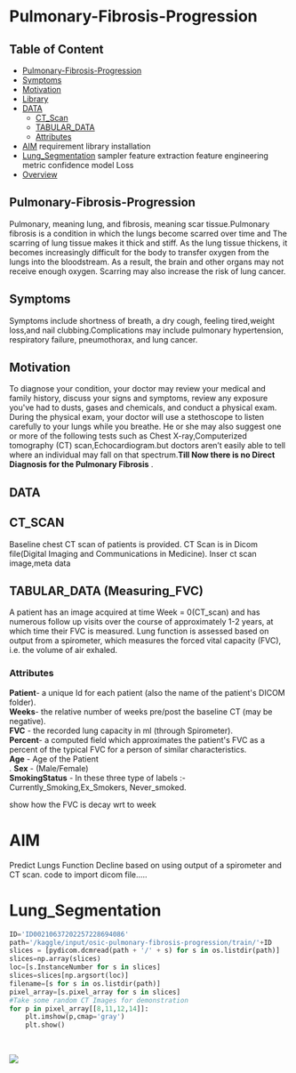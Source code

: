 # Pulmonary-Fibrosis-Progression

## Table of Content
* [Pulmonary-Fibrosis-Progression](#Pulmonary-Fibrosis-Progression)
* [Symptoms](#Symptoms)
* [Motivation](#Motivation)
* [Library](#Library)
* [DATA](#DATA)
  * [CT_Scan](#CT_Scan)
  * [TABULAR_DATA](#TABULAR_DATA)
   * [Attributes](#Attributes)
* [AIM](#AIM)
 requirement
 library installation
 * [Lung_Segmentation](#Lung_Segmentation)
 sampler
 feature extraction
 feature engineering
 metric
 confidence
 model
 Loss
* [Overview](#overview)

## Pulmonary-Fibrosis-Progression
Pulmonary, meaning lung, and fibrosis, meaning scar tissue.Pulmonary fibrosis is a condition in which the lungs become scarred over time and The scarring of lung tissue makes it thick and stiff. As the lung tissue thickens, it becomes increasingly difficult for the body to transfer oxygen from the lungs into the bloodstream. As a result, the brain and other organs may not receive enough oxygen. Scarring may also increase the risk of lung cancer.
## Symptoms 
Symptoms include shortness of breath, a dry cough, feeling tired,weight loss,and nail clubbing.Complications may include pulmonary hypertension, respiratory failure, pneumothorax, and lung cancer.

## Motivation
To diagnose your condition, your doctor may review your medical and family history, discuss your signs and symptoms, review any exposure you've had to dusts, gases and chemicals,
and conduct a physical exam. During the physical exam, your doctor will use a stethoscope to listen carefully to your lungs while you breathe. He or she may also suggest one or more of the following tests such as Chest X-ray,Computerized tomography (CT) scan,Echocardiogram.but doctors aren’t easily able to tell where an individual may fall on that spectrum.**Till Now there is no Direct Diagnosis for the  Pulmonary Fibrosis** .

## DATA
 ## CT_SCAN
  Baseline chest CT scan of patients is provided. CT Scan is in Dicom file(Digital Imaging and Communications in Medicine).
Inser ct scan image,meta data
 ## TABULAR_DATA  (Measuring_FVC)
  A patient has an image acquired at time Week = 0(CT_scan) and has numerous follow up visits over the course of approximately 1-2 years, at which time their FVC is measured.
  Lung function is assessed based on output from a spirometer, which measures the forced vital capacity (FVC), i.e. the volume of air exhaled.
  ### Attributes
   **Patient**- a unique Id for each patient (also the name of the patient's DICOM folder).<br/>
   **Weeks**- the relative number of weeks pre/post the baseline CT (may be negative).<br/>
   **FVC** - the recorded lung capacity in ml (through Spirometer).<br/>
   **Percent**- a computed field which approximates the patient's FVC as a percent of the typical FVC for a person of similar characteristics.<br/>
   **Age** - Age of the Patient<br/>.
   **Sex** - (Male/Female)<br/>
   **SmokingStatus** - In these three type of labels :- Currently_Smoking,Ex_Smokers, Never_smoked.<br/>

show how the FVC is decay wrt to week

# AIM
Predict Lungs Function Decline based on using  output of a spirometer and CT scan.
code to import dicom file.....
# Lung_Segmentation
```python
ID='ID00210637202257228694086'
path='/kaggle/input/osic-pulmonary-fibrosis-progression/train/'+ID
slices = [pydicom.dcmread(path + '/' + s) for s in os.listdir(path)]
slices=np.array(slices)
loc=[s.InstanceNumber for s in slices]
slices=slices[np.argsort(loc)]
filename=[s for s in os.listdir(path)]
pixel_array=[s.pixel_array for s in slices]
#Take some random CT Images for demonstration
for p in pixel_array[[8,11,12,14]]:
    plt.imshow(p,cmap='gray')
    plt.show()
```
<br/>
<p align="left">
  <img src="https://github.com/sahilabs/Pulmonary-Fibrosis-Progression/tree/main/Image/1.png">
</p>

